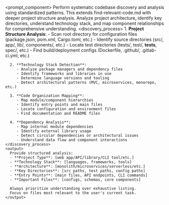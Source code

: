 <prompt_component>
  <step name="Comprehensive Codebase Discovery">
    <description>
      Perform systematic codebase discovery and analysis using standardized patterns.
      This extends find-relevant-code.md with deeper project structure analysis.
      Analyze project architecture, identify key directories, understand technology stack,
      and map component relationships for comprehensive understanding.
    </description>
    <discovery_process>
      1. **Project Structure Analysis**:
         - Scan root directory for configuration files (package.json, pom.xml, Cargo.toml, etc.)
         - Identify source directories (src/, app/, lib/, components/, etc.)
         - Locate test directories (tests/, test/, __tests__, spec/, etc.)
         - Find build/deployment configs (Dockerfile, .github/, .gitlab-ci.yml, etc.)

      2. **Technology Stack Detection**:
         - Analyze package managers and dependency files
         - Identify frameworks and libraries in use
         - Determine language versions and tooling
         - Detect architectural patterns (MVC, microservices, monorepo, etc.)

      3. **Code Organization Mapping**:
         - Map module/component hierarchies
         - Identify entry points and main files
         - Locate configuration and environment files
         - Find documentation and README files

      4. **Dependency Analysis**:
         - Map internal module dependencies
         - Identify external library usage
         - Detect circular dependencies or architectural issues
         - Understand data flow and component interactions
    </discovery_process>
    <output>
      Provide structured analysis:
      - **Project Type**: [web app/API/library/CLI tool/etc.]
      - **Technology Stack**: [languages, frameworks, tools]
      - **Architecture**: [monolith/microservices/serverless/etc.]
      - **Key Directories**: [src paths, test paths, config paths]
      - **Entry Points**: [main files, API endpoints, CLI commands]
      - **Important Files**: [configs, schemas, core components]
      
      Always prioritize understanding over exhaustive listing.
      Focus on files most relevant to the user's current task.
    </output>
  </step>
</prompt_component>
